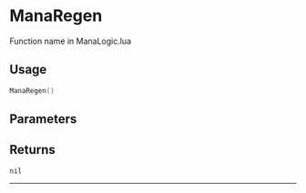 # ManaRegen
Function name in ManaLogic.lua
## Usage
```lua
ManaRegen()
```
## Parameters

## Returns
`nil`

---